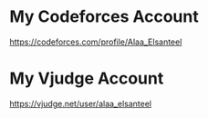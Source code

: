 # My Codeforces Account
https://codeforces.com/profile/Alaa_Elsanteel
# My Vjudge Account
https://vjudge.net/user/alaa_elsanteel
